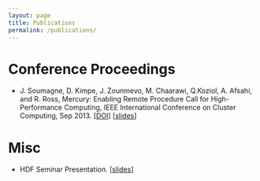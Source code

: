```yaml
---
layout: page
title: Publications
permalink: /publications/
---
```


# Conference Proceedings

* J. Soumagne, D. Kimpe, J. Zounmevo, M. Chaarawi, Q.Koziol, A. Afsahi, and R. Ross, Mercury: Enabling Remote Procedure Call for High-Performance Computing, IEEE International Conference on Cluster Computing, Sep 2013. [[DOI][doi_paper]] [[slides][slides_paper]]

# Misc

* HDF Seminar Presentation. [[slides][slides_pres]]

[doi_paper]: http://dx.doi.org/10.1109/CLUSTER.2013.6702617
[slides_paper]: ftp://ftp.mcs.anl.gov/pub/mercury/documents/cluster2013_slides_121.pdf
[slides_pres]: ftp://ftp.mcs.anl.gov/pub/mercury/documents/2013-06-28-Mercury_THG_internal.pdf

